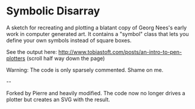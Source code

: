 # Symbolic Disarray
A sketch for recreating and plotting a blatant copy of Georg Nees's early work in computer generated art. It contains a "symbol" class that lets you define your own symbols instead of square boxes.

See the output here: 
http://www.tobiastoft.com/posts/an-intro-to-pen-plotters 
(scroll half way down the page)

Warning: The code is only sparsely commented. Shame on me.

--

Forked by Pierre and heavily modified. The code now no longer drives a plotter but creates an SVG with the result.

